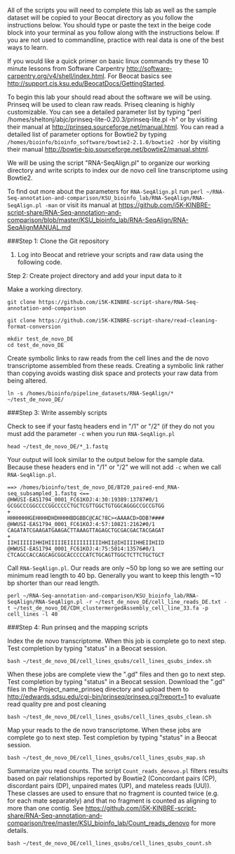 All of the scripts you will need to complete this lab as well as the sample dataset will be copied to your Beocat directory as you follow the instructions below. You should type or paste the text in the beige code block into your terminal as you follow along with the instructions below. If you are not used to commandline, practice with real data is one of the best ways to learn.

If you would like a quick primer on basic linux commands try these 10 minute lessons from Software Carpentry http://software-carpentry.org/v4/shell/index.html. For Beocat basics see http://support.cis.ksu.edu/BeocatDocs/GettingStarted.

To begin this lab your should read about the software we will be using. Prinseq will be used to clean raw reads. Priseq cleaning is highly customizable. You can see a detailed parameter list by typing "perl /homes/sheltonj/abjc/prinseq-lite-0.20.3/prinseq-lite.pl -h" or by visiting their manual at http://prinseq.sourceforge.net/manual.html. You can read a detailed list of parameter options for Bowtie2 by typing `/homes/bioinfo/bioinfo_software/bowtie2-2.1.0/bowtie2 -h`or by visiting their manual http://bowtie-bio.sourceforge.net/bowtie2/manual.shtml.

We will be using the script "RNA-SeqAlign.pl" to organize our working directory and write scripts to index our de novo cell line transcriptome using Bowtie2.

To find out more about the parameters for `RNA-SeqAlign.pl` run `perl ~/RNA-Seq-annotation-and-comparison/KSU_bioinfo_lab/RNA-SeqAlign/RNA-SeqAlign.pl -man` or visit its manual at https://github.com/i5K-KINBRE-script-share/RNA-Seq-annotation-and-comparison/blob/master/KSU_bioinfo_lab/RNA-SeqAlign/RNA-SeqAlignMANUAL.md

###Step 1: Clone the Git repository

1) Log into Beocat and retrieve your scripts and raw data using the following code.

Step 2: Create project directory and add your input data to it

Make a working directory.

    git clone https://github.com/i5K-KINBRE-script-share/RNA-Seq-annotation-and-comparison

    git clone https://github.com/i5K-KINBRE-script-share/read-cleaning-format-conversion

    mkdir test_de_novo_DE
    cd test_de_novo_DE

Create symbolic links to raw reads from the cell lines and the de novo transcriptome assembled from these reads. Creating a symbolic link rather than copying avoids wasting disk space and protects your raw data from being altered.

    ln -s /homes/bioinfo/pipeline_datasets/RNA-SeqAlign/* ~/test_de_novo_DE/
 
###Step 3: Write assembly scripts

Check to see if your fastq headers end in "/1" or "/2" (if they do not you must add the parameter `-c` when you run `RNA-SeqAlign.pl`

    head ~/test_de_novo_DE/*_1.fastq
    
Your output will look similar to the output below for the sample data. Because these headers end in "/1" or "/2" we will not add `-c` when we call `RNA-SeqAlign.pl`.

    ==> /homes/bioinfo/test_de_novo_DE/BT20_paired-end_RNA-seq_subsampled_1.fastq <==
    @HWUSI-EAS1794_0001_FC61KOJ:4:30:19389:13787#0/1
    GCGGCCCGGCCCCGGCCCCCTGCTCGTTGGCTGTGGCAGGGCCGCCGTGG
    +
    HHHHHHHGEHHHHDHDHHHHBDGBBC@CAC?8C><AAAACD>DDB?####
    @HWUSI-EAS1794_0001_FC61KOJ:4:57:10821:2162#0/1
    CAGATATCGAAGATGAAGACTTAAAGTTAGAGCTGCGACGACTACGAGAT
    +
    IIHIIIIIIHHIHIIIIIEIIIIIIIIIIIHHII@IHIIIIHHEIIHIID
    @HWUSI-EAS1794_0001_FC61KOJ:4:75:5014:13576#0/1
    CTCAGCCACCAGCAGCGGCACCCCCATCTGCAGTTGGCTCTTCTGCTGCT

Call `RNA-SeqAlign.pl`. Our reads are only ~50 bp long so we are setting our minimum read length to 40 bp. Generally you want to keep this length ~10 bp shorter than our read length.

    perl ~/RNA-Seq-annotation-and-comparison/KSU_bioinfo_lab/RNA-SeqAlign/RNA-SeqAlign.pl -r ~/test_de_novo_DE/cell_line_reads_DE.txt -t ~/test_de_novo_DE/CDH_clustermergedAssembly_cell_line_33.fa -p cell_lines -l 40

###Step 4: Run prinseq and the mapping scripts

Index the de novo transcriptome. When this job is complete go to next step. Test completion by typing "status" in a Beocat session.

    bash ~/test_de_novo_DE/cell_lines_qsubs/cell_lines_qsubs_index.sh

When these jobs are complete view the ".gd" files and then go to next step. Test completion by typing "status" in a Beocat session. Download the ".gd" files in the Project_name_prinseq directory and upload them to http://edwards.sdsu.edu/cgi-bin/prinseq/prinseq.cgi?report=1 to evaluate read quality pre and post cleaning

    bash ~/test_de_novo_DE/cell_lines_qsubs/cell_lines_qsubs_clean.sh

Map your reads to the de novo transcriptome. When these jobs are complete go to next step. Test completion by typing "status" in a Beocat session.

    bash ~/test_de_novo_DE/cell_lines_qsubs/cell_lines_qsubs_map.sh

Summarize you read counts. The script `Count_reads_denovo.pl` filters results based on pair relationships reported by Bowtie2 (Concordant pairs (CP), discordant pairs (DP), unpaired mates (UP), and mateless reads (UU)). These classes are used to ensure that no fragment is counted twice (e.g. for each mate separately) and that no fragment is counted as aligning to more than one contig. See https://github.com/i5K-KINBRE-script-share/RNA-Seq-annotation-and-comparison/tree/master/KSU_bioinfo_lab/Count_reads_denovo for more details.

    bash ~/test_de_novo_DE/cell_lines_qsubs/cell_lines_qsubs_count.sh